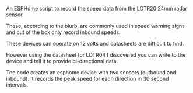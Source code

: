 An ESPHome script to record the speed data from the LDTR20 24mm radar sensor. 

These, according to the blurb, are commonly used in speed warning signs and out of the box only record inbound speeds.

These devices can operate on 12 volts and datasheets are difficult to find. 

However using the datasheet for LDTR04 I discovered you can write to the device and tell it to provide bi-directional data.

The code creates an esphome device with two sensors (outbound and inbound). It records the peak speed for each direction in 30 second intervals.

